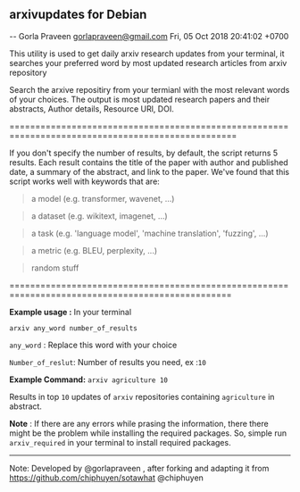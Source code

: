arxivupdates for Debian
----------------------



 -- Gorla Praveen <gorlapraveen@gmail.com>  Fri, 05 Oct 2018 20:41:02 +0700

This utility is used to get daily arxiv research updates from your terminal, it searches your 
 preferred word by most updated research articles from arxiv repository

Search the arxive repositiry from your termianl with the most relevant words of your choices. The output is most updated research papers and their abstracts, Author details, Resource URl, DOI.


==================================================================================================

If you don't specify the number of results, by default, the script returns 5 results. Each result contains the title of the paper with author and published date, a summary of the abstract, and link to the paper.
We've found that this script works well with keywords that are:

> a model (e.g. transformer, wavenet, ...)

> a dataset (e.g. wikitext, imagenet, ...)

> a task (e.g. 'language model', 'machine translation', 'fuzzing', ...)

> a metric (e.g. BLEU, perplexity, ...)

> random stuff

=================================================================================================

**Example usage :** In your terminal

`arxiv any_word number_of_results`

`any_word` : Replace this word with your choice

`Number_of_reslut`: Number of results you need, ex :`10`

**Example Command:** `arxiv agriculture 10`

Results in top `10` updates of `arxiv` repositories containing `agriculture` in abstract.

**Note** : If there are any errors while prasing the information, there there might be the problem while installing the required packages. So, simple run `arxiv_required` in your terminal to install required packages.

------------------------------

Note: Developed by @gorlapraveen , after forking and adapting it from https://github.com/chiphuyen/sotawhat @chiphuyen










